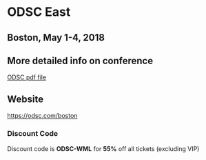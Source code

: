 # ODSC East
## Boston, May 1-4, 2018

## More detailed info on conference
[ODSC pdf file](ODSC-East_2018_meetup_blurb.pdf)

## Website
https://odsc.com/boston

### Discount Code
Discount code is **ODSC-WML** for **55%** off all tickets (excluding VIP)
 
